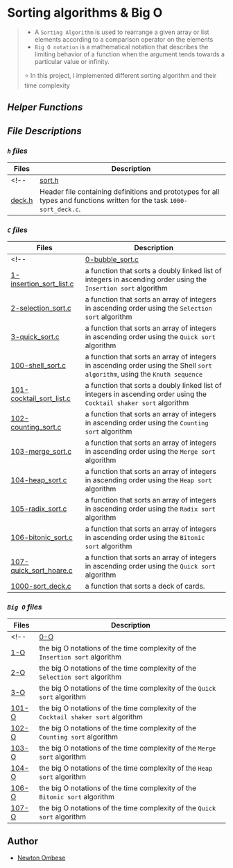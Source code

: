 # Sorting algorithms & Big O

> - A `Sorting Algorithm` is used to rearrange a given array or list elements according to a comparison operator on the elements
> - `Big O notation` is a mathematical notation that describes the limiting behavior of a function when the argument tends towards a particular value or infinity.
>
> ⭐ In this project, I implemented different sorting algorithm and their time complexity


## *Helper Functions*
<!-- 
> - [print_array.c](https://github.com/edielam/sorting_algorithms/blob/main/print_array.c) - a function that prints an `array` of integers.
> - [print_list.c](https://github.com/edielam/sorting_algorithms/blob/main/print_list.c) - a function that prints `listint_t` doubly-linked list. -->

## *File Descriptions*

### *`h` files*

| Files | Description |
| ----------- | ----------- |
<!-- | [sort.h](https://github.com/edielam/sorting_algorithms/blob/main/sort.h) | Header file containing definitions and prototypes for all types and functions written for the project. |
| [deck.h](https://github.com/edielam/sorting_algorithms/blob/main/deck.h) | Header file containing definitions and prototypes for all types and functions written for the task `1000-sort_deck.c`. | -->

### *`C` files*

| Files | Description |
| ----------- | ----------- |
<!-- | [0-bubble_sort.c](https://github.com/edielam/sorting_algorithms/blob/main/0-bubble_sort.c) | a function that sorts an array of integers in ascending order using the `Bubble sort` algorithm |
| [1-insertion_sort_list.c](https://github.com/edielam/sorting_algorithms/blob/main/1-insertion_sort_list.c) | a function that sorts a doubly linked list of integers in ascending order using the `Insertion sort` algorithm |
| [2-selection_sort.c](https://github.com/edielam/sorting_algorithms/blob/main/2-selection_sort.c) | a function that sorts an array of integers in ascending order using the `Selection sort` algorithm |
| [3-quick_sort.c](https://github.com/edielam/sorting_algorithms/blob/main/3-quick_sort.c) | a function that sorts an array of integers in ascending order using the `Quick sort` algorithm |
| [100-shell_sort.c](https://github.com/edielam/sorting_algorithms/blob/main/100-shell_sort.c) | a function that sorts an array of integers in ascending order using the Shell `sort algorithm`, using the `Knuth sequence` |
| [101-cocktail_sort_list.c](https://github.com/edielam/sorting_algorithms/blob/main/101-cocktail_sort_list.c) |  a function that sorts a doubly linked list of integers in ascending order using the `Cocktail shaker sort` algorithm |
| [102-counting_sort.c](https://github.com/edielam/sorting_algorithms/blob/main/102-counting_sort.c) | a function that sorts an array of integers in ascending order using the `Counting sort` algorithm |
| [103-merge_sort.c](https://github.com/edielam/sorting_algorithms/blob/main/103-merge_sort.c) |  a function that sorts an array of integers in ascending order using the `Merge sort` algorithm |
| [104-heap_sort.c](https://github.com/edielam/sorting_algorithms/blob/main/104-heap_sort.c) | a function that sorts an array of integers in ascending order using the `Heap sort` algorithm |
| [105-radix_sort.c](https://github.com/edielam/sorting_algorithms/blob/main/105-radix_sort.c) | a function that sorts an array of integers in ascending order using the `Radix sort` algorithm |
| [106-bitonic_sort.c](https://github.com/edielam/sorting_algorithms/blob/main/106-bitonic_sort.c) | a function that sorts an array of integers in ascending order using the `Bitonic sort` algorithm |
| [107-quick_sort_hoare.c](https://github.com/edielam/sorting_algorithms/blob/main/107-quick_sort_hoare.c) |  a function that sorts an array of integers in ascending order using the `Quick sort` algorithm |
| [1000-sort_deck.c](https://github.com/edielam/sorting_algorithms/blob/main/1000-sort_deck.c) | a function that sorts a deck of cards. | -->

### *`Big O` files*

| Files | Description |
| ----------- | ----------- |
<!-- | [0-O](https://github.com/edielam/sorting_algorithms/blob/main/0-O) | the big O notations of the time complexity of the `Bubble sort` algorithm |
| [1-O](https://github.com/edielam/sorting_algorithms/blob/main/1-O) | the big O notations of the time complexity of the `Insertion sort` algorithm |
| [2-O](https://github.com/edielam/sorting_algorithms/blob/main/2-O) | the big O notations of the time complexity of the `Selection sort` algorithm |
| [3-O](https://github.com/edielam/sorting_algorithms/blob/main/3-O) | the big O notations of the time complexity of the `Quick sort` algorithm |
| [101-O](https://github.com/edielam/sorting_algorithms/blob/main/101-O) | the big O notations of the time complexity of the `Cocktail shaker sort` algorithm |
| [102-O](https://github.com/edielam/sorting_algorithms/blob/main/102-O) | the big O notations of the time complexity of the `Counting sort` algorithm |
| [103-O](https://github.com/edielam/sorting_algorithms/blob/main/103-O) | the big O notations of the time complexity of the `Merge sort` algorithm |
| [104-O](https://github.com/edielam/sorting_algorithms/blob/main/104-O) | the big O notations of the time complexity of the `Heap sort` algorithm |
| [106-O](https://github.com/edielam/sorting_algorithms/blob/main/106-O) |  the big O notations of the time complexity of the `Bitonic sort` algorithm |
| [107-O](https://github.com/edielam/sorting_algorithms/blob/main/107-O) | the big O notations of the time complexity of the `Quick sort` algorithm | -->


## Author

- [Newton Ombese](https://github.com/NewtonOmbese)
